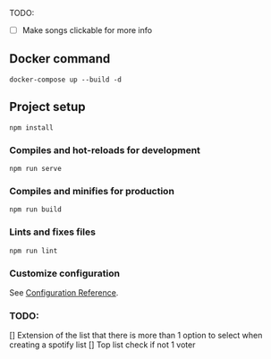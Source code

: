 TODO:

- [ ] Make songs clickable for more info

## Docker command

```
docker-compose up --build -d
```

## Project setup

```
npm install
```

### Compiles and hot-reloads for development

```
npm run serve
```

### Compiles and minifies for production

```
npm run build
```

### Lints and fixes files

```
npm run lint
```

### Customize configuration

See [Configuration Reference](https://cli.vuejs.org/config/).

### TODO:

[] Extension of the list that there is more than 1 option to select when creating a spotify list
[] Top list check if not 1 voter

